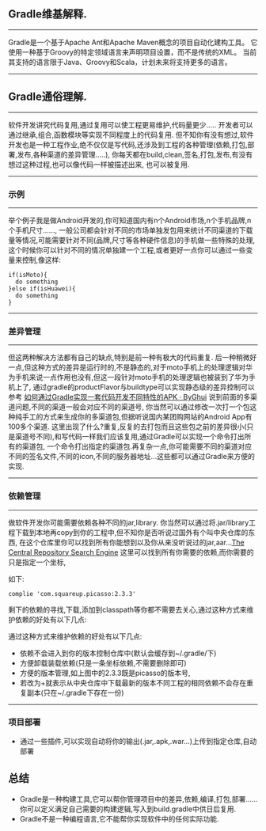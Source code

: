 ## Gradle维基解释.
***
Gradle是一个基于Apache Ant和Apache Maven概念的项目自动化建构工具。
它使用一种基于Groovy的特定领域语言来声明项目设置，而不是传统的XML。
当前其支持的语言限于Java、Groovy和Scala，计划未来将支持更多的语言。
***

## Gradle通俗理解.
***
软件开发讲究代码复用,通过复用可以使工程更易维护,代码量更少.....
开发者可以通过继承,组合,函数模块等实现不同程度上的代码复用.
但不知你有没有想过,软件开发也是一种工程作业,绝不仅仅是写代码,还涉及到工程的各种管理(依赖,打包,部署,发布,各种渠道的差异管理.....),
你每天都在build,clean,签名,打包,发布,有没有想过这种过程,也可以像代码一样被描述出来, 也可以被复用.
***

### 示例
***
举个例子我是做Android开发的,你可知道国内有n个Android市场,n个手机品牌,n个手机尺寸......,
一般公司都会针对不同的市场单独发包用来统计不同渠道的下载量等情况,可能需要针对不同(品牌,尺寸等各种硬件信息)的手机做一些特殊的处理,
这个时候你可以针对不同的情况单独建一个工程,或者更好一点你可以通过一些变量来控制,像这样:
```
if(isMoto){
  do something
}else if(isHuawei){
  do something
}
```
***

### 差异管理
***
但这两种解决方法都有自己的缺点,特别是前一种有极大的代码重复.
后一种稍微好一点,但这种方式的差异是运行时的,不是静态的,对于moto手机上的处理逻辑对华为手机来说一点作用也没有,但这一段针对moto手机的处理逻辑也被装到了华为手机上了,
通过gradle的productFlavor与buildtype可以实现静态级的差异控制可以参考
[如何通过Gradle实现一套代码开发不同特性的APK · ByGhui](https://ghui.me/post/2015/03/create-several-variants/)
说到前面的多渠道问题,不同的渠道一般会对应不同的渠道号,
你当然可以通过修改一次打一个包这种纯手工的方式来生成你的多渠道包,但据听说国内某团购网站的Android App有100多个渠道.
这里出现了什么?重复,反复的去打包而且这些包之前的差异很小(只是渠道号不同),和写代码一样我们应该复用,通过Gradle可以实现一个命令打出所有的渠道包,
一个命令打出指定的渠道包.再复杂一点,你可能需要不同的渠道对应不同的签名文件,不同的icon,不同的服务器地址...这些都可以通过Gradle来方便的实现.
***

### 依赖管理
***
做软件开发你可能需要依赖各种不同的jar,library.
你当然可以通过将.jar/library工程下载到本地再copy到你的工程中,但不知你是否听说过国外有个叫中央仓库的东西,
在这个仓库里你可以找到所有你能想到以及你从来没听说过的jar,aar...[The Central Repository Search Engine](http://search.maven.org/) 这里可以找到所有你需要的依赖,而你需要的只是指定一个坐标,

如下:
```
complie 'com.squareup.picasso:2.3.3'
```

剩下的依赖的寻找,下载,添加到classpath等你都不需要去关心,通过这种方式来维护依赖的好处有以下几点:

通过这种方式来维护依赖的好处有以下几点:
- 依赖不会进入到你的版本控制仓库中(默认会缓存到~/.gradle/下)
- 方便卸载装载依赖(只是一条坐标依赖,不需要删除即可)
- 方便的版本管理,如上图中的2.3.3既是picasso的版本号,
- 若改为+就表示从中央仓库中下载最新的版本不同工程的相同依赖不会存在重复副本(只在~/.gradle下存在一份)
***

### 项目部署
- 通过一些插件,可以实现自动将你的输出(.jar,.apk,.war...)上传到指定仓库,自动部署


## 总结
- Gradle是一种构建工具,它可以帮你管理项目中的差异,依赖,编译,打包,部署......你可以定义满足自己需要的构建逻辑,写入到build.gradle中供日后复用.
- Gradle不是一种编程语言,它不能帮你实现软件中的任何实际功能.
